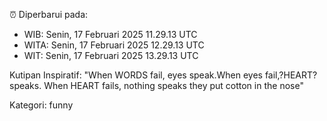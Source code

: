 ⏰ Diperbarui pada:
- WIB: Senin, 17 Februari 2025 11.29.13 UTC
- WITA: Senin, 17 Februari 2025 12.29.13 UTC
- WIT: Senin, 17 Februari 2025 13.29.13 UTC

Kutipan Inspiratif:
"When WORDS fail, eyes speak.When eyes fail,?HEART? speaks. When HEART fails, nothing speaks they put cotton in the nose"


Kategori: funny

